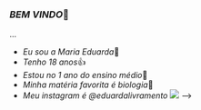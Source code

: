 ### _BEM VINDO_🖤
...
- _Eu sou a Maria Eduarda_🌻
- _Tenho 18 anos_👍
- _Estou no 1 ano do ensino médio_📖
- _Minha matéria favorita é biologia_📘
- _Meu instagram é @eduardalivramento_
  ![](https://media.tenor.com/UYivmT6PPDgAAAAC/love-hearts.gif)
-->
